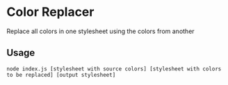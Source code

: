 # Color Replacer
Replace all colors in one stylesheet using the colors from another

## Usage
`node index.js [stylesheet with source colors] [stylesheet with colors to be replaced] [output stylesheet]`
